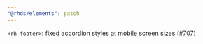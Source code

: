 ```yaml
---
"@rhds/elements": patch
---
```


`<rh-footer>`: fixed accordion styles at mobile screen sizes ([#707][issue])

[issue]: https://github.com/RedHat-UX/red-hat-design-system/issues/707
